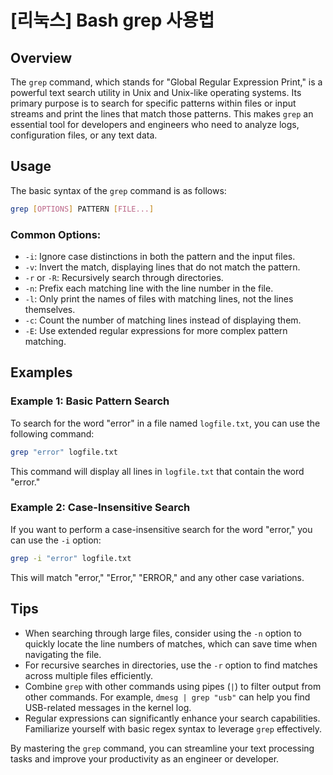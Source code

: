 # [리눅스] Bash grep 사용법

## Overview
The `grep` command, which stands for "Global Regular Expression Print," is a powerful text search utility in Unix and Unix-like operating systems. Its primary purpose is to search for specific patterns within files or input streams and print the lines that match those patterns. This makes `grep` an essential tool for developers and engineers who need to analyze logs, configuration files, or any text data.

## Usage
The basic syntax of the `grep` command is as follows:

```bash
grep [OPTIONS] PATTERN [FILE...]
```

### Common Options:
- `-i`: Ignore case distinctions in both the pattern and the input files.
- `-v`: Invert the match, displaying lines that do not match the pattern.
- `-r` or `-R`: Recursively search through directories.
- `-n`: Prefix each matching line with the line number in the file.
- `-l`: Only print the names of files with matching lines, not the lines themselves.
- `-c`: Count the number of matching lines instead of displaying them.
- `-E`: Use extended regular expressions for more complex pattern matching.

## Examples

### Example 1: Basic Pattern Search
To search for the word "error" in a file named `logfile.txt`, you can use the following command:

```bash
grep "error" logfile.txt
```

This command will display all lines in `logfile.txt` that contain the word "error."

### Example 2: Case-Insensitive Search
If you want to perform a case-insensitive search for the word "error," you can use the `-i` option:

```bash
grep -i "error" logfile.txt
```

This will match "error," "Error," "ERROR," and any other case variations.

## Tips
- When searching through large files, consider using the `-n` option to quickly locate the line numbers of matches, which can save time when navigating the file.
- For recursive searches in directories, use the `-r` option to find matches across multiple files efficiently.
- Combine `grep` with other commands using pipes (`|`) to filter output from other commands. For example, `dmesg | grep "usb"` can help you find USB-related messages in the kernel log.
- Regular expressions can significantly enhance your search capabilities. Familiarize yourself with basic regex syntax to leverage `grep` effectively.

By mastering the `grep` command, you can streamline your text processing tasks and improve your productivity as an engineer or developer.